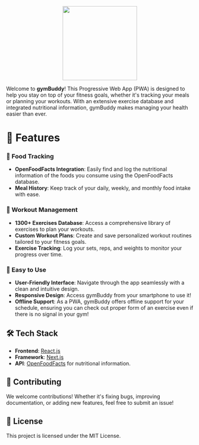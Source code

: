 
<div align=center><img src="https://github.com/user-attachments/assets/4ab7c865-2dff-411a-8fc8-8cfc64cd717c" width="200" heigth="200"></div>

Welcome to **gymBuddy**! This Progressive Web App (PWA) is designed to help you stay on top of your fitness goals, whether it's tracking your meals or planning your workouts. With an extensive exercise database and integrated nutritional information, gymBuddy makes managing your health easier than ever.

# 🚀 Features


### 🍎 Food Tracking
- **OpenFoodFacts Integration**: Easily find and log the nutritional information of the foods you consume using the OpenFoodFacts database.
- **Meal History**: Keep track of your daily, weekly, and monthly food intake with ease.

### 💪 Workout Management
- **1300+ Exercises Database**: Access a comprehensive library of exercises to plan your workouts.
- **Custom Workout Plans**: Create and save personalized workout routines tailored to your fitness goals.
- **Exercise Tracking**: Log your sets, reps, and weights to monitor your progress over time.

### 🎯 Easy to Use
- **User-Friendly Interface**: Navigate through the app seamlessly with a clean and intuitive design.
- **Responsive Design**: Access gymBuddy from your smartphone to use it!
- **Offline Support**: As a PWA, gymBuddy offers offline support for your schedule, ensuring you can check out proper form of an exercise even if there is no signal in your gym!

## 🛠️ Tech Stack

- **Frontend**: [React.js](https://reactjs.org/)
- **Framework**: [Next.js](https://nextjs.org/)
- **API**: [OpenFoodFacts](https://world.openfoodfacts.org/) for nutritional information.

## 🤝 Contributing

We welcome contributions! Whether it's fixing bugs, improving documentation, or adding new features, feel free to submit an issue!

## 📄 License

This project is licensed under the MIT License.
